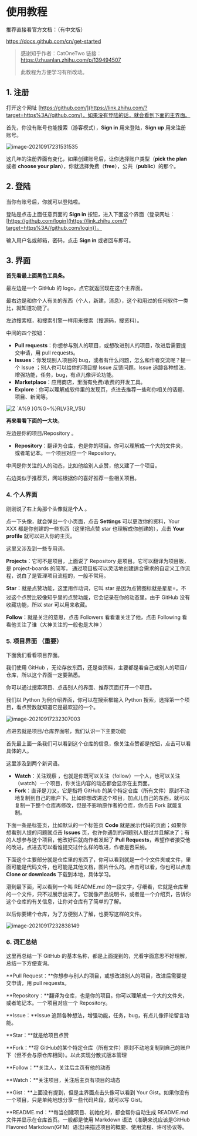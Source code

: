 # 使用教程


推荐直接看官方文档：（有中文版）

https://docs.github.com/cn/get-started



> 感谢知乎作者：CatOneTwo
> 链接：https://zhuanlan.zhihu.com/p/139494507
>
> 此教程为方便学习有所改动。



## 1. 注册

打开这个网址 [https://github.com/](https://link.zhihu.com/?target=https%3A//github.com/)，如果没有登陆的话，就会看到下面的主界面。

首先，你没有账号也能搜索（游客模式），**Sign in** 用来登陆，**Sign up** 用来注册账号。

![image-20210917231531535](https://user-images.githubusercontent.com/88318878/133813489-8c3da256-6ec6-4c89-baed-591756b3737c.png)


这几年的注册界面有变化，如果创建账号后，让你选择账户类型（**pick the plan** 或者 **choose your plan**），你就选择免费（**free**），公共（**public**）的那个。



## 2. 登陆

当你有账号后，你就可以登陆啦。

登陆是点击上面任意页面的 **Sign in** 按钮，进入下面这个界面（登录网址：[https://github.com/login](https://link.zhihu.com/?target=https%3A//github.com/login)）。

输入用户名或邮箱，密码，点击 **Sign in** 或者回车即可。

## 3. 界面

**首先看最上面黑色工具条。**

最左边是一个 GitHub 的 logo，点它就返回现在这个主界面。

最右边是和你个人有关的东西（个人，新建，消息），这个和用过的任何软件一类比，就知道功能了。

左边搜索框，和搜索引擎一样用来搜索（搜源码，搜资料）。

中间的四个按钮：

* **Pull requests**：你想参与别人的项目，或想改进别人的项目，改进后需要提交申请，用 pull requests。
* **Issues**：你发现别人项目的 bug，或者有什么问题，怎么和作者交流呢？提一个 Issue ；别人也可以给你的项目提 Issue 反馈问题。Issue 追踪各种想法，增强功能，任务，bug，有点儿像评论功能。
* **Marketplace**：应用商店，里面有免费/收费的开发工具。
* **Explore**：你可以理解成软件里的发现页，点进去推荐一些和你相关的话题、项目、新闻等。


![Z `A%9 }G%G~%}RLV3R_V$U](https://user-images.githubusercontent.com/88318878/133815206-e8b854cd-0a5b-44ca-b67b-26db0fb2fc94.png)



**再来看看下面的一大块**。

左边是你的项目/Repository 。

- **Repository**：翻译为仓库，也是你的项目。你可以理解成一个大的文件夹，或者笔记本。一个项目对应一个 Repository。

中间是你关注的人的动态，比如他给别人点赞，他又建了一个项目。

右边类似于推荐页，网站根据你的喜好推荐一些相关项目。

### 4. 个人界面

刚刚说了右上角那个头像就是**个人** 。

点一下头像，就会弹出一个小页面，点击 **Settings** 可以更改你的资料，Your XXX 都是你创建的一些东西（这里把点赞 star 也理解成你创建的），点击 **Your profile** 就可以进入你的主页。

这里又涉及到一些专用词。

**Projects**：它可不是项目，上面说了 Repository 是项目。它可以翻译为项目板，是 project-boards 的简写， 通过项目板可以灵活地创建适合需求的自定义工作流程，说白了是管理项目流程的，一般不常用。

**Star**：就是点赞功能，这里用作动词，它叫 star 是因为点赞图标就是星星⭐。不过这个点赞比较像知乎里的点赞功能，它会记录在你的动态里。由于 GitHub 没有收藏功能，所以 star 可以用来收藏。

**Follow**：就是关注的意思，点击 Followers 看看谁关注了他，点击 Following 看看他关注了谁（大神关注的一般也是大神 ）

### 5. 项目界面 （重要）

下面我们看看项目界面。

我们使用 GitHub ，无论存放东西，还是查资料，主要都是看自己或别人的项目/仓库，所以这个界面一定要熟悉。

你可以通过搜索项目、点击别人的界面、推荐页面打开一个项目。



我们以 Python 为例介绍界面，你可以在搜索框输入 Python 搜索，选择第一个项目，看点赞数就知道它是最欢迎的一个。

![image-20210917232307003](https://user-images.githubusercontent.com/88318878/133814069-3926cbce-7b67-4903-b559-7e2b1a651023.png)



点进去就是项目/仓库界面啦，我们认识一下主要功能

首先最上面一条我们可以看到这个仓库的信息，像关注点赞都是按钮，点击可以看具体的人。

这里涉及到两个新词语。

- **Watch**：关注观察 ，也就是你既可以关注（follow）一个人，也可以关注（watch）一个项目，你关注内容的动态都会显示在主页面。
- **Fork**：直译是刀叉，它是指将 GitHub 的某个特定仓库（所有文件）原封不动地复制到自己的账户下。比如你想改进这个项目，加点儿自己的东西，就可以复制一下整个仓库再修改，但是不影响原作者的仓库，你点击 Fork 就能复制。

下面一条是标签页，比如默认的一个标签页 **Code** 就是展示代码的页面；如果你想看别人提的问题就点击 **Issues** 页，也许你遇到的问题别人提过并且解决了；有的人想参与这个项目，他改好后就向作者发起了 **Pull Requests**，希望作者接受他的改进，点进去可以看谁提交过什么样的改进，作者是否采纳。

下面这个主要部分就是仓库里的东西了，你可以看到就是一个个文件夹或文件，里面可能是代码文件，也可能是其他文档，图片什么的。点击可以看，你也可以点击 **Clone or downloads** 下载到本地，具体学习。



滑到最下面，可以看到一个叫 README.md 的一段文字，仔细看，它就是仓库里的一个文件，只不过展示出来了。它就像产品说明书，或者是一个介绍页，告诉你这个仓库的有关信息，让你对仓库有了简单的了解。

以后你要建个仓库，为了方便别人了解，也要写这样的文件。

![image-20210917232838149](https://user-images.githubusercontent.com/88318878/133813934-3a3c1a0e-780c-431d-8ef7-e67009b56315.png)

### 6. 词汇总结

这里再总结一下 GitHub 的基本名称，都是上面提到的，光看字面意思不好理解，总结一下方便查询。

**Pull Request：**你想参与别人的项目，或想改进别人的项目，改进后需要提交申请，用 pull requests。

**Repository：**翻译为仓库，也是你的项目。你可以理解成一个大的文件夹，或者笔记本。一个项目对应一个 Repository。

**Issue：**Issue 追踪各种想法，增强功能，任务，bug，有点儿像评论留言功能。

**Star：**就是给项目点赞

**Fork：**将 GitHub的某个特定仓库（所有文件）原封不动地复制到自己的账户下（但不会与原仓库相同）。以此实现分散式版本管理

**Follow：**关注人，关注后主页有他的动态

**Watch：**关注项目，关注后主页有项目的动态

**Gist：**上面没有提到，但是主界面点击头像可以看到 Your Gist。如果你没有一个项目，只是单纯地想分享一些代码片段，就可以写 Gist。

**README.md：**每当创建项目、初始化时，都会帮你自动生成 README.md 文件并显示在仓库首页。一般都是使用 Markdown 语法（准确来说应该是GitHub Flavored Markdown(GFM）语法)来描述项目的概要、使用流程、许可协议等。

